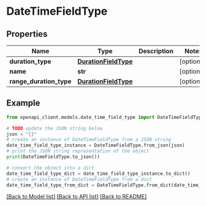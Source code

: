 # DateTimeFieldType


## Properties

Name | Type | Description | Notes
------------ | ------------- | ------------- | -------------
**duration_type** | [**DurationFieldType**](DurationFieldType.md) |  | [optional] 
**name** | **str** |  | [optional] 
**range_duration_type** | [**DurationFieldType**](DurationFieldType.md) |  | [optional] 

## Example

```python
from openapi_client.models.date_time_field_type import DateTimeFieldType

# TODO update the JSON string below
json = "{}"
# create an instance of DateTimeFieldType from a JSON string
date_time_field_type_instance = DateTimeFieldType.from_json(json)
# print the JSON string representation of the object
print(DateTimeFieldType.to_json())

# convert the object into a dict
date_time_field_type_dict = date_time_field_type_instance.to_dict()
# create an instance of DateTimeFieldType from a dict
date_time_field_type_from_dict = DateTimeFieldType.from_dict(date_time_field_type_dict)
```
[[Back to Model list]](../README.md#documentation-for-models) [[Back to API list]](../README.md#documentation-for-api-endpoints) [[Back to README]](../README.md)


